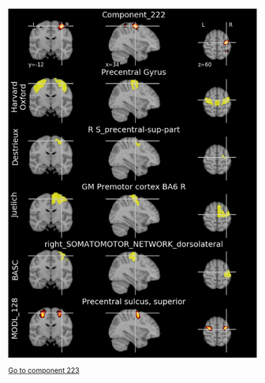 


![222](preliminary/222.jpg "Component 222")

[Go to component 223](https://parietal-inria.github.io/MODL_atlas/1024/223 "Component 223")